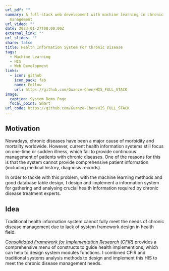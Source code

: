 ```yaml
---
url_pdf: ""
summary: A full-stack web development with machine learning in chronic disease
  management
url_video: ""
date: 2023-01-27T00:00:00Z
external_link: ""
url_slides: ""
share: false
title: Health Information System For Chronic Disease
tags:
  - Machine Learning
  - HIS
  - Web Development
links:
  - icon: github
    icon_pack: fab
    name: Follow
    url: https://github.com/Guanze-Chen/HIS_FULL_STACK
image:
  caption: System Demo Page
  focal_point: Smart
url_code: https://github.com/Guanze-Chen/HIS_FULL_STACK
---
```

## **M﻿otivation**

N﻿owadays, chronic diseases have been a major cause of morbidity and mortality worldwide. However, current health information systems still focus on one-time or sudden illness, which fail to provide continuous management of patients with chronic diseases. One of the reasons for this is that the  system cannot provide comprehensive patient information (including medical history, diagnosis records).

I﻿n order to tackle with this problem,  with the machine learning methods and good  database table design, I design and implement a information system for gathering and analysing crucial health information required by chronic disease treatment experts.

## **I﻿dea**

T﻿raditional health information system cannot fully meet the needs of chronic disease management due to lack of system framework design in health field. 

[*Consolidated Framework for Implementation Research* (*CFIR*)](https://cfirguide.org/) provides a comprehensive menu of constructs to guide health implementions, which can help to design system modules functions. I combined CFIR and traditional systems analysis methods to design and implement this HIS to meet the chronic disease management needs.